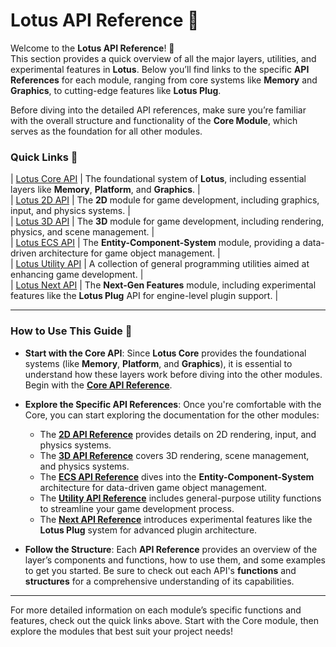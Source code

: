 # **Lotus API Reference 🪷**

Welcome to the **Lotus API Reference**! 🌸  
This section provides a quick overview of all the major layers, utilities, and experimental features in **Lotus**. Below you’ll find links to the specific **API References** for each module, ranging from core systems like **Memory** and **Graphics**, to cutting-edge features like **Lotus Plug**.

Before diving into the detailed API references, make sure you’re familiar with the overall structure and functionality of the **Core Module**, which serves as the foundation for all other modules.

### Quick Links 🪷  
| [Lotus Core API](core/core.md) | The foundational system of **Lotus**, including essential layers like **Memory**, **Platform**, and **Graphics**. |  
| [Lotus 2D API](2D/2D.md) | The **2D** module for game development, including graphics, input, and physics systems. |  
| [Lotus 3D API](3D/3D.md) | The **3D** module for game development, including rendering, physics, and scene management. |  
| [Lotus ECS API](ecs/ecs.md) | The **Entity-Component-System** module, providing a data-driven architecture for game object management. |  
| [Lotus Utility API](core/utility.md) | A collection of general programming utilities aimed at enhancing game development. |  
| [Lotus Next API](next/next.md) | The **Next-Gen Features** module, including experimental features like the **Lotus Plug** API for engine-level plugin support. |

---

### How to Use This Guide 🪷

- **Start with the Core API**: Since **Lotus Core** provides the foundational systems (like **Memory**, **Platform**, and **Graphics**), it is essential to understand how these layers work before diving into the other modules. Begin with the **[Core API Reference](core/core.md)**.
  
- **Explore the Specific API References**: Once you're comfortable with the Core, you can start exploring the documentation for the other modules:
    - The **[2D API Reference](2D/2D.md)** provides details on 2D rendering, input, and physics systems.
    - The **[3D API Reference](3D/3D.md)** covers 3D rendering, scene management, and physics systems.
    - The **[ECS API Reference](ecs/ecs.md)** dives into the **Entity-Component-System** architecture for data-driven game object management.
    - The **[Utility API Reference](utility/utility.md)** includes general-purpose utility functions to streamline your game development process.
    - The **[Next API Reference](next/next.md)** introduces experimental features like the **Lotus Plug** system for advanced plugin architecture.

- **Follow the Structure**: Each **API Reference** provides an overview of the layer’s components and functions, how to use them, and some examples to get you started. Be sure to check out each API's **functions** and **structures** for a comprehensive understanding of its capabilities.

---

For more detailed information on each module’s specific functions and features, check out the quick links above. Start with the Core module, then explore the modules that best suit your project needs!